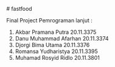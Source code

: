 ﻿\# fastfood

Final Project Pemrograman lanjut :

1. Akbar Pramana Putra		20.11.3375
1. Danu Muhammad Afarhan	20.11.3374
1. Djorgi Bima Utama		20.11.3376
1. Romansa Yudharistya		20.11.3395
1. Muhamad Rosyid Ridlo		20.11.3801
